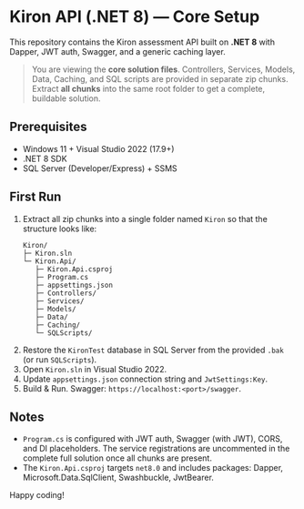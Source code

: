 # Kiron API (.NET 8) — Core Setup

This repository contains the Kiron assessment API built on **.NET 8** with Dapper, JWT auth, Swagger, and a generic caching layer.

> You are viewing the **core solution files**. Controllers, Services, Models, Data, Caching, and SQL scripts are provided in separate zip chunks. Extract **all chunks** into the same root folder to get a complete, buildable solution.

## Prerequisites
- Windows 11 + Visual Studio 2022 (17.9+)
- .NET 8 SDK
- SQL Server (Developer/Express) + SSMS

## First Run
1. Extract all zip chunks into a single folder named `Kiron` so that the structure looks like:
   ```
   Kiron/
   ├─ Kiron.sln
   └─ Kiron.Api/
      ├─ Kiron.Api.csproj
      ├─ Program.cs
      ├─ appsettings.json
      ├─ Controllers/
      ├─ Services/
      ├─ Models/
      ├─ Data/
      ├─ Caching/
      └─ SQLScripts/
   ```
2. Restore the `KironTest` database in SQL Server from the provided `.bak` (or run `SQLScripts`).
3. Open `Kiron.sln` in Visual Studio 2022.
4. Update `appsettings.json` connection string and `JwtSettings:Key`.
5. Build & Run. Swagger: `https://localhost:<port>/swagger`.

## Notes
- `Program.cs` is configured with JWT auth, Swagger (with JWT), CORS, and DI placeholders. The service registrations are uncommented in the complete full solution once all chunks are present.
- The `Kiron.Api.csproj` targets `net8.0` and includes packages: Dapper, Microsoft.Data.SqlClient, Swashbuckle, JwtBearer.

Happy coding!
